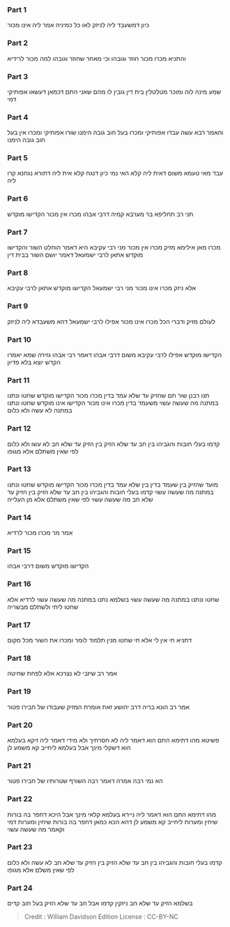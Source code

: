 
### Part 1
כיון דמשעבד ליה לניזק לאו כל כמיניה אמר ליה אינו מכור

### Part 2
והתניא מכרו מכור חוזר וגובהו וכי מאחר שחוזר וגובהו למה מכור לרידיא

### Part 3
שמע מינה לוה ומוכר מטלטלין בית דין גובין לו מהם שאני התם דכמאן דעשאו אפותיקי דמי

### Part 4
והאמר רבא עשה עבדו אפותיקי ומכרו בעל חוב גובה הימנו שורו אפותיקי ומכרו אין בעל חוב גובה הימנו

### Part 5
עבד מאי טעמא משום דאית ליה קלא האי נמי כיון דנגח קלא אית ליה דתורא נגחנא קרו ליה

### Part 6
תני רב תחליפא בר מערבא קמיה דרבי אבהו מכרו אין מכור הקדישו מוקדש

### Part 7
מכרו מאן אילימא מזיק מכרו אין מכור מני רבי עקיבא היא דאמר הוחלט השור והקדישו מוקדש אתאן לרבי ישמעאל דאמר יושם השור בבית דין

### Part 8
אלא ניזק מכרו אינו מכור מני רבי ישמעאל הקדישו מוקדש אתאן לרבי עקיבא

### Part 9
לעולם מזיק ודברי הכל מכרו אינו מכור אפילו לרבי ישמעאל דהא משעבדא ליה לניזק

### Part 10
הקדישו מוקדש אפילו לרבי עקיבא משום דרבי אבהו דאמר רבי אבהו גזירה שמא יאמרו הקדש יוצא בלא פדיון

### Part 11
תנו רבנן שור תם שהזיק עד שלא עמד בדין מכרו מכור הקדישו מוקדש שחטו ונתנו במתנה מה שעשה עשוי משעמד בדין מכרו אינו מכור הקדישו אינו מוקדש שחטו ונתנו במתנה לא עשה ולא כלום

### Part 12
קדמו בעלי חובות והגביהו בין חב עד שלא הזיק בין הזיק עד שלא חב לא עשו ולא כלום לפי שאין משתלם אלא מגופו

### Part 13
מועד שהזיק בין שעמד בדין בין שלא עמד בדין מכרו מכור הקדישו מוקדש שחטו ונתנו במתנה מה שעשה עשוי קדמו בעלי חובות והגביהו בין חב עד שלא הזיק בין הזיק עד שלא חב מה שעשה עשוי לפי שאין משתלם אלא מן העלייה

### Part 14
אמר מר מכרו מכור לרדיא

### Part 15
הקדישו מוקדש משום דרבי אבהו

### Part 16
שחטו ונתנו במתנה מה שעשה עשוי בשלמא נתנו במתנה מה שעשה עשוי לרדיא אלא שחטו ליתי ולשתלם מבשריה

### Part 17
דתניא חי אין לי אלא חי שחטו מנין תלמוד לומר ומכרו את השור מכל מקום

### Part 18
אמר רב שיזבי לא נצרכא אלא לפחת שחיטה

### Part 19
אמר רב הונא בריה דרב יהושע זאת אומרת המזיק שעבודו של חבירו פטור

### Part 20
פשיטא מהו דתימא התם הוא דאמר ליה לא חסרתיך ולא מידי דאמר ליה זיקא בעלמא הוא דשקלי מינך אבל בעלמא ליחייב קא משמע לן

### Part 21
הא נמי רבה אמרה דאמר רבה השורף שטרותיו של חבירו פטור

### Part 22
מהו דתימא התם הוא דאמר ליה ניירא בעלמא קלאי מינך אבל היכא דחפר בה בורות שיחין ומערות ליחייב קא משמע לן דהא הכא כמאן דחפר בה בורות שיחין ומערות דמי וקאמר מה שעשה עשוי

### Part 23
קדמו בעלי חובות והגביהו בין חב עד שלא הזיק בין הזיק עד שלא חב לא עשה ולא כלום לפי שאין משלם אלא מגופו

### Part 24
בשלמא הזיק עד שלא חב ניזקין קדמו אבל חב עד שלא הזיק בעל חוב קדים

>Credit : William Davidson Edition
>License : CC-BY-NC